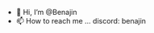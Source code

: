 - 👋 Hi, I’m @Benajin
- 📫 How to reach me ... discord: benajin

<!---
Benajin/Benajin is a ✨ special ✨ repository because its `README.md` (this file) appears on your GitHub profile.
You can click the Preview link to take a look at your changes.
--->
